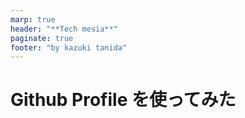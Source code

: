 ```yaml
---
marp: true
header: "**Tech mesia**"
paginate: true
footer: "by kazuki tanida"
---
```


<!-- prerender: true -->
<!-- class: invert -->

# Github Profile を使ってみた
